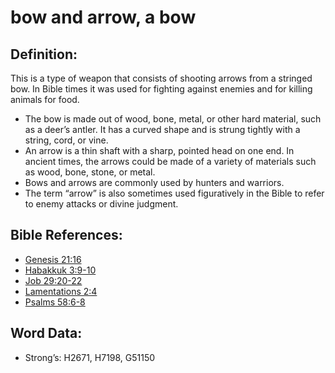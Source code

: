 # bow and arrow, a bow

## Definition:

This is a type of weapon that consists of shooting arrows from a stringed bow. In Bible times it was used for fighting against enemies and for killing animals for food.

* The bow is made out of wood, bone, metal, or other hard material, such as a deer’s antler. It has a curved shape and is strung tightly with a string, cord, or vine.
* An arrow is a thin shaft with a sharp, pointed head on one end. In ancient times, the arrows could be made of a variety of materials such as wood, bone, stone, or metal.
* Bows and arrows are commonly used by hunters and warriors.
* The term “arrow” is also sometimes used figuratively in the Bible to refer to enemy attacks or divine judgment.

## Bible References:

* [Genesis 21:16](rc://en/tn/help/gen/21/16)
* [Habakkuk 3:9-10](rc://en/tn/help/hab/03/09)
* [Job 29:20-22](rc://en/tn/help/job/29/20)
* [Lamentations 2:4](rc://en/tn/help/lam/02/04)
* [Psalms 58:6-8](rc://en/tn/help/psa/058/006)

## Word Data:

* Strong’s: H2671, H7198, G51150
